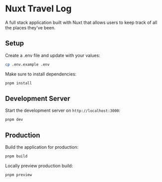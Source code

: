 # Nuxt Travel Log

A full stack application built with Nuxt that allows users to keep track of all the places they've been.

## Setup

Create a .env file and update with your values:

```bash
cp .env.example .env
```

Make sure to install dependencies:

```bash
pnpm install
```

## Development Server

Start the development server on `http://localhost:3000`:

```bash
pnpm dev
```

## Production

Build the application for production:

```bash
pnpm build
```

Locally preview production build:

```bash
pnpm preview
```
